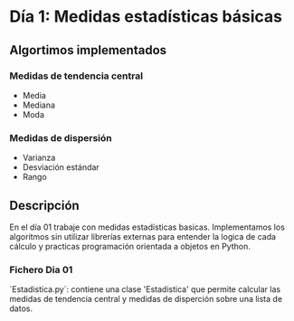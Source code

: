 # Día 1: Medidas estadísticas básicas

## Algortimos implementados

### Medidas de tendencia central
- Media
- Mediana
- Moda
### Medidas de dispersión
- Varianza
- Desviación estándar
- Rango

## Descripción
En el día 01 trabaje con medidas estadísticas basicas. Implementamos los algoritmos sin utilizar librerías externas para entender la logica de cada cálculo y practicas programación orientada a objetos en Python.

### Fichero Dia 01
´Estadistica.py´: contiene una clase 'Estadistica' que permite calcular las medidas de tendencia central y medidas de disperción sobre una lista de datos.
